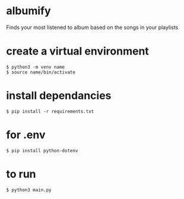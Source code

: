 # albumify

Finds your most listened to album based on the songs in your playlists

# create a virtual environment

```
$ python3 -m venv name
$ source name/bin/activate
```

# install dependancies

```
$ pip install -r requirements.txt
```

# for .env

```
$ pip install python-dotenv
```

# to run

```
$ python3 main.py
```

